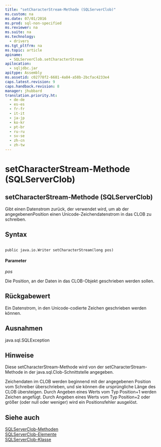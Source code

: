 ```yaml
---
title: "setCharacterStream-Methode (SQLServerClob)"
ms.custom: na
ms.date: 07/01/2016
ms.prod: sql-non-specified
ms.reviewer: na
ms.suite: na
ms.technology: 
  - drivers
ms.tgt_pltfrm: na
ms.topic: article
apiname: 
  - SQLServerClob.setCharacterStream
apilocation: 
  - sqljdbc.jar
apitype: Assembly
ms.assetid: c02778f2-6681-4a84-a58b-2bcfac4233e4
caps.latest.revision: 9
caps.handback.revision: 8
manager: jhubbard
translation.priority.ht: 
  - de-de
  - es-es
  - fr-fr
  - it-it
  - ja-jp
  - ko-kr
  - pt-br
  - ru-ru
  - sv-se
  - zh-cn
  - zh-tw
---
```

# setCharacterStream-Methode (SQLServerClob)
    
## setCharacterStream\-Methode \(SQLServerClob\)  
 Gibt einen Datenstrom zurück, der verwendet wird, um ab der angegebenenPosition einen Unicode\-Zeichendatenstrom in das CLOB zu schreiben.  
  
## Syntax  
  
```  
  
public java.io.Writer setCharacterStream(long pos)  
```  
  
#### Parameter  
 *pos*  
  
 Die Position, an der Daten in das CLOB\-Objekt geschrieben werden sollen.  
  
## Rückgabewert  
 Ein Datenstrom, in den Unicode\-codierte Zeichen geschrieben werden können.  
  
## Ausnahmen  
 java.sql.SQLException  
  
## Hinweise  
 Diese setCharacterStream\-Methode wird von der setCharacterStream\-Methode in der java.sql.Clob\-Schnittstelle angegeben.  
  
 Zeichendaten im CLOB werden beginnend mit der angegebenen Position vom Schreiber überschrieben, und sie können die ursprüngliche Länge des CLOB übersteigen. Durch Angeben eines Werts vom Typ Position\+1 werden Zeichen angefügt. Durch Angeben eines Werts vom Typ Position\+2 oder größer \(oder null oder weniger\) wird ein Positionsfehler ausgelöst.  
  
## Siehe auch  
 [SQLServerClob-Methoden](../content/SQLServerClob-Methods.md)   
 [SQLServerClob-Elemente](../content/SQLServerClob-Members.md)   
 [SQLServerClob-Klasse](../content/SQLServerClob-Class.md)  
  
  